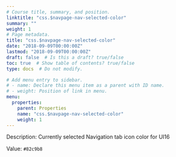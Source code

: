 ```yaml
---
# Course title, summary, and position.
linktitle: "css.$navpage-nav-selected-color"
summary: ""
weight: 1
# Page metadata.
title: "css.$navpage-nav-selected-color"
date: "2018-09-09T00:00:00Z"
lastmod: "2018-09-09T00:00:00Z"
draft: false  # Is this a draft? true/false
toc: true  # Show table of contents? true/false
type: docs  # Do not modify.

# Add menu entry to sidebar.
# - name: Declare this menu item as a parent with ID name.
# - weight: Position of link in menu.
menu:
  properties:
    parent: Properties
    name: "css.$navpage-nav-selected-color"
    weight: 1
---
```


Description: Currently selected Navigation tab icon color for UI16


Value: `#82c9b8`